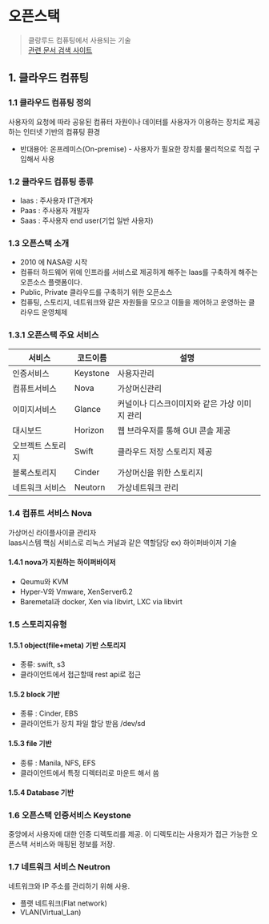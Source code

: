 # 오픈스택
> 클랑루드 컴퓨팅에서 사용되는 기술  
[관련 문서 검색 사이트](https://docs.openstack.org/)

## 1. 클라우드 컴퓨팅
### 1.1 클라우드 컴퓨팅 정의
사용자의 요청에 따라 공유된 컴퓨터 자원이나 데이터를 사용자가 이용하는 장치로 제공하는 인터넷 기반의 컴퓨팅 환경
- 반대용어: 온프레미스(On-premise) - 사용자가 필요한  장치를 물리적으로 직접 구입해서 사용

### 1.2 클라우드 컴퓨팅 종류
- Iaas : 주사용자 IT관계자
- Paas : 주사용자 개발자
- Saas : 주사용자 end user(기업 일반 사용자)

### 1.3 오픈스택 소개
- 2010 에 NASA랑 시작
- 컴퓨터 하드웨어 위에 인프라를 서비스로 제공하게 해주는 Iaas를 구축하게 해주는 오픈소스 플랫폼이다.
- Public, Private 클라우드를 구축하기 위한 오픈소스
- 컴퓨팅, 스토리지, 네트워크와 같은 자원들을 모으고 이들을 제어하고 운영하는 클라우드 운영체제

### 1.3.1 오픈스택 주요 서비스
|서비스|코드이름|설명|
|---|----|-----|
|인증서비스|Keystone|사용자관리|
|컴퓨트서비스|Nova|가상머신관리|
|이미지서비스|Glance|커널이나 디스크이미지와 같은 가상 이미지 관리|
|대시보드|Horizon|웹 브라우저를 통해 GUI 콘솔 제공|
|오브젝트 스토리지|Swift|클라우드 저장 스토리지 제공|
|블록스토리지|Cinder|가상머신을 위한 스토리지|
|네트워크 서비스|Neutorn|가상네트워크 관리|

### 1.4 컴퓨트 서비스 Nova
가상머신 라이플사이클 관리자  
Iaas시스템 핵심 서비스로 리눅스 커널과 같은 역할담당
ex) 하이퍼바이저 기술
#### 1.4.1 nova가 지원하는 하이퍼바이저
- Qeumu와 KVM
- Hyper-V와 Vmware, XenServer6.2
- Baremetal과 docker, Xen via libvirt, LXC via libvirt
### 1.5 스토리지유형
#### 1.5.1 object(file+meta) 기반 스토리지
- 종류: swift, s3
- 클라이언트에서 접근할때 rest api로 접근
#### 1.5.2 block 기반
- 종류 : Cinder, EBS
- 클라이언트가 장치 파일 할당 받음
/dev/sd
#### 1.5.3 file 기반
- 종류 : Manila, NFS, EFS
- 클라이언트에서 특정 디렉터리로 마운트 해서 씀
#### 1.5.4 Database 기반

### 1.6 오픈스택 인증서비스 Keystone
중앙에서 사용자에 대한 인증 디렉토리를 제공. 이 디렉토리는 사용자가 접근 가능한 오픈스택 서비스와 매핑된 정보를 저장.

### 1.7 네트워크 서비스 Neutron
네트워크와 IP 주소를 관리하기 위해 사용.
- 플랫 네트워크(Flat network)
- VLAN(Virtual_Lan) 

